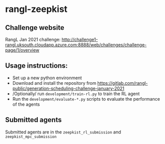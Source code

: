 # rangl-zeepkist

## Challenge website
RangL Jan 2021 challenge: http://challenge1-rangl.uksouth.cloudapp.azure.com:8888/web/challenges/challenge-page/1/overview

## Usage instructions:
* Set up a new python environment
* Download and install the repository from https://gitlab.com/rangl-public/generation-scheduling-challenge-january-2021 
* /Optionally/ run ``development/train-rl.py`` to train the RL agent
* Run the ``development/evaluate-*.py`` scripts to evaluate the performance of the agents

## Submitted agents
Submitted agents are in the ``zeepkist_rl_submission`` and ``zeepkist_mpc_submission``
